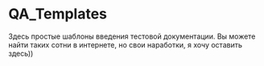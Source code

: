 # QA_Templates
Здесь простые шаблоны введения тестовой документации. Вы можете найти таких сотни в интернете, но свои наработки, я хочу оставить здесь)) 

